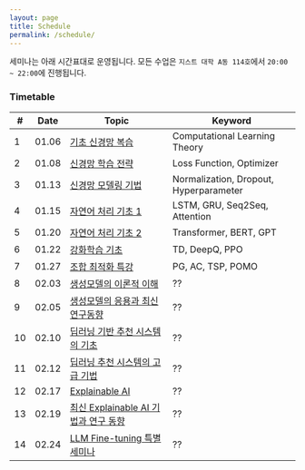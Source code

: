 ```yaml
---
layout: page
title: Schedule
permalink: /schedule/
---
```


세미나는 아래 시간표대로 운영됩니다. 모든 수업은 `지스트 대학 A동 114호`에서 `20:00 ~ 22:00`에 진행됩니다. 

### **Timetable**

| # | Date | Topic | Keyword |
|---|------|-------|---------|
| 1  | 01.06  | [기초 신경망 복습](/materials/#기초-신경망-복습) | Computational Learning Theory|
| 2  | 01.08  | [신경망 학습 전략](/materials/#신경망-학습-전략) | Loss Function, Optimizer |
| 3  | 01.13  | [신경망 모델링 기법](/materials/#신경망-모델링-기법) | Normalization, Dropout, Hyperparameter |
| 4  | 01.15  | [자연어 처리 기초 1](/materials/#자연어-처리-기초-1) | LSTM, GRU, Seq2Seq, Attention |
| 5  | 01.20  | [자연어 처리 기초 2](/materials/#자연어-처리-기초-2) | Transformer, BERT, GPT |
| 6  | 01.22  | [강화학습 기초](/materials/#강화학습-기초) | TD, DeepQ, PPO |
| 7  | 01.27  | [조합 최적화 특강](/materials/#조합-최적화-특강) | PG, AC, TSP, POMO |
| 8  | 02.03  | [생성모델의 이론적 이해](/materials/#생성모델의-이론적-이해) | ?? | 
| 9  | 02.05  | [생성모델의 응용과 최신 연구동향](/materials/#생성모델의-응용과-최신-연구동향) | ?? |
| 10 | 02.10  | [딥러닝 기반 추천 시스템의 기초](/materials/#딥러닝-기반-추천-시스템의-기초) | ?? |
| 11 | 02.12  | [딥러닝 추천 시스템의 고급 기법](/materials/#딥러닝-추천-시스템의-고급-기법) | ?? |
| 12 | 02.17  | [Explainable AI](/materials/#Explainable-AI) | ?? |
| 13 | 02.19  | [최신 Explainable AI 기법과 연구 동향](/materials/#최신-Explainable-AI-기법과-연구-동향) | ?? |
| 14 | 02.24  | [LLM Fine-tuning 특별 세미나](/materials/#LLM-Fine-tuning-특별-세미나) | ?? |
